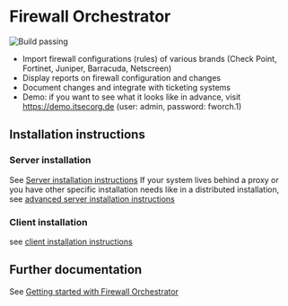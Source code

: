 # Firewall Orchestrator

![Build passing](https://github.com/CactuseSecurity/firewall-orchestrator/workflows/test-install/badge.svg)

- Import firewall configurations (rules) of various brands (Check Point, Fortinet, Juniper, Barracuda, Netscreen)
- Display reports on firewall configuration and changes
- Document changes and integrate with ticketing systems
- Demo: if you want to see what it looks like in advance, visit <https://demo.itsecorg.de> (user: admin, password: fworch.1)

## Installation instructions
### Server installation

See [Server installation instructions](blob/master/documentation/installer/server-install.md)
If your system lives behind a proxy or you have other specific installation needs like in a distributed installation, see [advanced server installation instructions](documentation/installer/install-advanced.md)

### Client installation

see [client installation instructions](documentation/installer/client-eto-install.md)

## Further documentation

See [Getting started with Firewall Orchestrator](documentation/get-started.MD)
